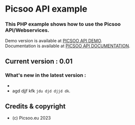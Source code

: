 # Picsoo API example

### This PHP example shows how to use the Picsoo API/Webservices.

Demo version is available at [PICSOO API DEMO](http://picsoocloud.com/picsooapidemo/). \
Documentation is available at [PICSOO API DOCUMENTATION](http://picsoocloud.com/picsooapidoc/). 

## Current version : 0.01


### What's new in the latest version : 

- 
- agd djjf kfk ```jdu djd djjd dk```. 


## Credits & copyright

* (c) Picsoo.eu 2023

